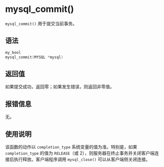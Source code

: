 mysql_commit() 
===================================

`mysql_commit()` 用于提交当前事务。

语法 
-----------------------

```c
my_bool
mysql_commit(MYSQL *mysql)
```



返回值 
------------------------

如果提交成功，返回零；如果发生错误，则返回非零值。

报错信息 
-------------------------

无。

使用说明 
-------------------------

该函数的动作以 `completion_type` 系统变量的值为准。特别是，如果 `completion_type` 的值为 `RELEASE`（或 2），则服务器在终止事务并关闭客户端连接后执行释放。客户端程序调用 `mysql_close()` 可以从客户端侧关闭连接。
